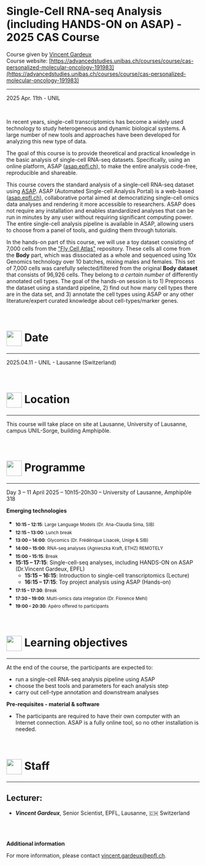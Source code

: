 # Single-Cell RNA-seq Analysis (including HANDS-ON on ASAP) - 2025 CAS Course

Course given by [Vincent Gardeux ](https://people.epfl.ch/vincent.gardeux)<br/>
Course website: [https://advancedstudies.unibas.ch/courses/course/cas-personalized-molecular-oncology-191983](https://advancedstudies.unibas.ch/courses/course/cas-personalized-molecular-oncology-191983)<br/>

***

2025 Apr. 11th - UNIL

<br/>

In recent years, single-cell transcriptomics has become a widely used technology to study heterogeneous and dynamic biological systems. A large number of new tools and approaches have been developed for analyzing this new type of data.

The goal of this course is to provide theoretical and practical knowledge in the basic analysis of single-cell RNA-seq datasets. Specifically, using an online platform, ASAP ([asap.epfl.ch](asap.epfl.ch)), to make the entire analysis code-free, reproducible and shareable.

This course covers the standard analysis of a single-cell RNA-seq dataset using [ASAP](asap.epfl.ch). ASAP (Automated Single-cell Analysis Portal) is a web-based ([asap.epfl.ch](asap.epfl.ch)), collaborative portal aimed at democratizing single-cell omics data analyses and rendering it more accessible to researchers. ASAP does not require any installation and enables standardized analyses that can be run in minutes by any user without requiring significant computing power. The entire single-cell analysis pipeline is available in ASAP, allowing users to choose from a panel of tools, and guiding them through tutorials.

In the hands-on part of this course, we will use a toy dataset consisting of 7,000 cells from the ["Fly Cell Atlas"](https://flycellatlas.org/) repository. These cells all come from the **Body** part, which was dissociated as a whole and sequenced using 10x Genomics technology over 10 batches, mixing males and females. This set of 7,000 cells was carefully selected/filtered from the original **Body dataset** that consists of 96,926 cells. They belong to *a certain number* of differently annotated cell types. The goal of the hands-on session is to 1) Preprocess the dataset using a standard pipeline, 2) find out how many cell types there are in the data set, and 3) annotate the cell types using ASAP or any other literature/expert curated knowledge about cell-types/marker genes.

<br/>

# <img border="0" src="https://www.svgrepo.com/show/20800/event-date-and-time-symbol.svg" width="40" height="40" style="vertical-align:middle;"> Date

***

2025.04.11 - UNIL - Lausanne (Switzerland)

<br/>

# <img border="0" src="https://www.svgrepo.com/show/4199/placeholder-on-a-map.svg" width="40" height="40" style="vertical-align:middle;"> Location

***

This course will take place on site at Lausanne, University of Lausanne, campus UNIL-Sorge, building Amphipôle.

<br/>

# <img border="0" src="https://www.svgrepo.com/show/158264/schedule.svg" width="40" height="40" style="vertical-align:middle;"> Programme

***

Day 3 – 11 April 2025 – 10h15-20h30 – University of Lausanne, Amphipôle 318<br/>

**Emerging technologies**<br/>
- <sub>**10:15 – 12:15**:  Large Language Models (Dr. Ana-Claudia Sima, SIB)</sub><br/>
- <sub>**12:15 – 13:00**:  Lunch break</sub><br/>
- <sub>**13:00 – 14:00**:  Glycomics (Dr. Frédérique Lisacek, Unige & SIB)</sub><br/>
- <sub>**14:00 – 15:00**:  RNA-seq analyses (Agnieszka Kraft, ETHZ) REMOTELY</sub><br/>
- <sub>**15:00 – 15:15**:  Break</sub><br/>
- **15:15 – 17:15**:  Single-cell-seq analyses, including HANDS-ON on ASAP (Dr.Vincent Gardeux, EPFL)<br/>
  - **15:15 – 16:15**:  Introduction to single-cell transcriptomics (Lecture)<br/>
  - **16:15 – 17:15**:  Toy project analysis using ASAP (Hands-on)<br/>
- <sub>**17:15 – 17:30**:  Break</sub><br/>
- <sub>**17:30 – 19:00**:  Multi-omics data integration (Dr. Florence Mehl)</sub><br/>
- <sub>**19:00 – 20:30**:  Apéro offered to participants</sub><br/>

<br/>

# <img border="0" src="https://www.svgrepo.com/show/410/list.svg" width="40" height="40" style="vertical-align:middle;"> Learning objectives

***

At the end of the course, the participants are expected to:
- run a single-cell RNA-seq analysis pipeline using ASAP
- choose the best tools and parameters for each analysis step
- carry out cell-type annotation and downstream analyses

**Pre-requisites - material & software**
- The participants are required to have their own computer with an Internet connection. ASAP is a fully online tool, so no other installation is needed.

<br/>

# <img border="0" src="https://www.svgrepo.com/show/38706/group-of-people.svg" width="40" height="40" style="vertical-align:middle;"> Staff

***

## Lecturer:

- __*Vincent Gardeux*__, Senior Scientist, EPFL, Lausanne, 🇨🇭 Switzerland

<br/>
<br/>

**Additional information**

For more information, please contact [vincent.gardeux@epfl.ch](mailto://vincent.gardeux@epfl.ch).


